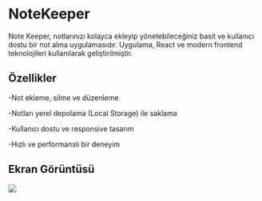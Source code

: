 <h1> NoteKeeper </h1>

Note Keeper, notlarınızı kolayca ekleyip yönetebileceğiniz basit ve kullanıcı dostu bir not alma uygulamasıdır. Uygulama, React ve modern frontend teknolojileri kullanılarak geliştirilmiştir.

<h2> Özellikler </h2>

-Not ekleme, silme ve düzenleme

-Notları yerel depolama (Local Storage) ile saklama

-Kullanıcı dostu ve responsive tasarım

-Hızlı ve performanslı bir deneyim

<h2> Ekran Görüntüsü </h2>

![](ekran.gif)

